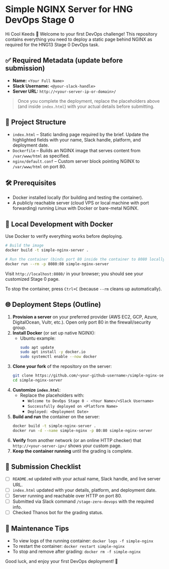 # Simple NGINX Server for HNG DevOps Stage 0

Hi Cool Keeds :rocket: Welcome to your first DevOps challenge! This repository contains everything you need to deploy a static page behind NGINX as required for the HNG13 Stage 0 DevOps task.

## ✅ Required Metadata (update before submission)
- **Name:** `<Your Full Name>`
- **Slack Username:** `<@your-slack-handle>`
- **Server URL:** `http://<your-server-ip-or-domain>/`

> Once you complete the deployment, replace the placeholders above (and inside `index.html`) with your actual details before submitting.

## 📂 Project Structure
- `index.html` – Static landing page required by the brief. Update the highlighted fields with your name, Slack handle, platform, and deployment date.
- `Dockerfile` – Builds an NGINX image that serves content from `/var/www/html` as specified.
- `nginx/default.conf` – Custom server block pointing NGINX to `/var/www/html` on port 80.

## 🛠️ Prerequisites
- Docker installed locally (for building and testing the container).
- A publicly reachable server (cloud VPS or local machine with port forwarding) running Linux with Docker or bare-metal NGINX.

## 🚀 Local Development with Docker
Use Docker to verify everything works before deploying.

```bash
# Build the image
docker build -t simple-nginx-server .

# Run the container (binds port 80 inside the container to 8080 locally; adjust as needed)
docker run --rm -p 8080:80 simple-nginx-server
```

Visit `http://localhost:8080/` in your browser; you should see your customized Stage 0 page.

To stop the container, press `Ctrl+C` (because `--rm` cleans up automatically).

## 🌐 Deployment Steps (Outline)
1. **Provision a server** on your preferred provider (AWS EC2, GCP, Azure, DigitalOcean, Vultr, etc.). Open only port 80 in the firewall/security group.
2. **Install Docker** (or set up native NGINX):
   - Ubuntu example:
     ```bash
     sudo apt update
     sudo apt install -y docker.io
     sudo systemctl enable --now docker
     ```
3. **Clone your fork** of the repository on the server:
   ```bash
   git clone https://github.com/<your-github-username>/simple-nginx-server.git
   cd simple-nginx-server
   ```
4. **Customize `index.html`**:
   - Replace the placeholders with:
     - `Welcome to DevOps Stage 0 - <Your Name>/<Slack Username>`
     - `Successfully deployed on <Platform Name>`
     - `Deployed: <Deployment Date>`
5. **Build and run** the container on the server:
   ```bash
   docker build -t simple-nginx-server .
   docker run -d --name simple-nginx -p 80:80 simple-nginx-server
   ```
6. **Verify** from another network (or an online HTTP checker) that `http://<your-server-ip>/` shows your custom page.
7. **Keep the container running** until the grading is complete.

## 📝 Submission Checklist
- [ ] `README.md` updated with your actual name, Slack handle, and live server URL.
- [ ] `index.html` updated with your details, platform, and deployment date.
- [ ] Server running and reachable over HTTP on port 80.
- [ ] Submitted via Slack command `/stage-zero-devops` with the required info.
- [ ] Checked Thanos bot for the grading status.

## 🧹 Maintenance Tips
- To view logs of the running container: `docker logs -f simple-nginx`
- To restart the container: `docker restart simple-nginx`
- To stop and remove after grading: `docker rm -f simple-nginx`

Good luck, and enjoy your first DevOps deployment! 🎉
